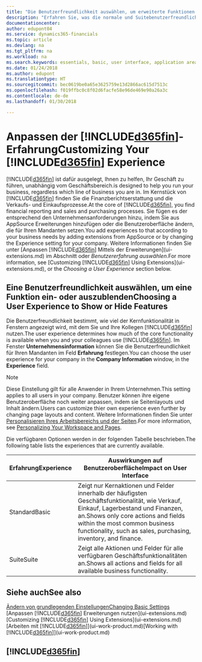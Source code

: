 ```yaml
---
title: "Die Benutzerfreundlichkeit auswählen, um erweiterte Funktionen ein- oder auszublenden| Microsoft Docs"
description: "Erfahren Sie, was die normale und Suitebenutzerfreundlichkeit für die Benutzerschnittstelle,  Anwendungsbereiche und Ihr Unternehmen bedeutet."
documentationcenter: 
author: edupont04
ms.service: dynamics365-financials
ms.topic: article
ms.devlang: na
ms.tgt_pltfrm: na
ms.workload: na
ms.search.keywords: essentials, basic, user interface, application area, experience
ms.date: 01/24/2018
ms.author: edupont
ms.translationtype: HT
ms.sourcegitcommit: bec0619be0a65e3625759e13d2866ac615d7513c
ms.openlocfilehash: f019ffbc0c8f02d6facfe58e96de469e90a26a3c
ms.contentlocale: de-de
ms.lasthandoff: 01/30/2018

---
```

# <a name="customizing-your-included365finincludesd365finmdmd-experience"></a><span data-ttu-id="282b6-103">Anpassen der [!INCLUDE[d365fin](includes/d365fin_md.md)]-Erfahrung</span><span class="sxs-lookup"><span data-stu-id="282b6-103">Customizing Your [!INCLUDE[d365fin](includes/d365fin_md.md)] Experience</span></span>
[!INCLUDE[d365fin](includes/d365fin_md.md)] <span data-ttu-id="282b6-104"> ist dafür ausgelegt, Ihnen zu helfen, Ihr Geschäft zu führen, unabhängig vom Geschäftsbereich.</span><span class="sxs-lookup"><span data-stu-id="282b6-104">is designed to help you run your business, regardless which line of business you are in.</span></span> <span data-ttu-id="282b6-105">Im Kernstück von [!INCLUDE[d365fin](includes/d365fin_md.md)] finden Sie die Finanzberichtserstattung und die Verkaufs- und Einkaufsprozesse.</span><span class="sxs-lookup"><span data-stu-id="282b6-105">At the core of [!INCLUDE[d365fin](includes/d365fin_md.md)], you find financial reporting and sales and purchasing processes.</span></span> <span data-ttu-id="282b6-106">Sie fügen es der entsprechend den Unternehmensanforderungen hinzu, indem Sie aus AppSource Erweiterungen hinzufügen oder die Benutzeroberfläche ändern, die für Ihren Mandanten setzen.</span><span class="sxs-lookup"><span data-stu-id="282b6-106">You add experiences to that according to your business needs by adding extensions from AppSource or by changing the Experience setting for your company.</span></span> <span data-ttu-id="282b6-107">Weitere Informationen finden Sie unter [Anpassen [!INCLUDE[d365fin](includes/d365fin_md.md)] Mittels der Erweiterungen](ui-extensions.md) im Abschnitt oder *Benutzererfahrung auswählen*.</span><span class="sxs-lookup"><span data-stu-id="282b6-107">For more information, see [Customizing [!INCLUDE[d365fin](includes/d365fin_md.md)] Using Extensions](ui-extensions.md), or the *Choosing a User Experience* section below.</span></span>

## <a name="choosing-a-user-experience-to-show-or-hide-features"></a><span data-ttu-id="282b6-108">Eine Benutzerfreundlichkeit auswählen, um eine Funktion ein-  oder auszublenden</span><span class="sxs-lookup"><span data-stu-id="282b6-108">Choosing a User Experience to Show or Hide Features</span></span>
<span data-ttu-id="282b6-109">Die Benutzerfreundlichkeit bestimmt, wie viel der Kernfunktionalität in Fenstern angezeigt wird, mit dem Sie und Ihre Kollegen [!INCLUDE[d365fin](includes/d365fin_md.md)] nutzen.</span><span class="sxs-lookup"><span data-stu-id="282b6-109">The user experience determines how much of the core functionality is available when you and your colleagues use [!INCLUDE[d365fin](includes/d365fin_md.md)].</span></span> <span data-ttu-id="282b6-110">Im Fenster **Unternehmensinformation** können Sie die Benutzerfreundlichkeit für Ihren Mandanten im Feld **Erfahrung** festlegen.</span><span class="sxs-lookup"><span data-stu-id="282b6-110">You can choose the user experience for your company in the **Company Information** window, in the **Experience** field.</span></span>
  
> [!NOTE]  
> <span data-ttu-id="282b6-111">Diese Einstellung gilt für alle Anwender in Ihrem Unternehmen.</span><span class="sxs-lookup"><span data-stu-id="282b6-111">This setting applies to all users in your company.</span></span> <span data-ttu-id="282b6-112">Benutzer können ihre eigene Benutzeroberfläche noch weiter anpassen, indem sie Seitenlayouts und Inhalt ändern.</span><span class="sxs-lookup"><span data-stu-id="282b6-112">Users can customize thier own experience even further by changing page layouts and content.</span></span> <span data-ttu-id="282b6-113">Weitere Informationen finden Sie unter [Personalisieren Ihres Arbeitsbereichs und der Seiten](ui-personalization-user.md).</span><span class="sxs-lookup"><span data-stu-id="282b6-113">For more information, see [Personalizing Your Workspace and Pages](ui-personalization-user.md).</span></span>  
  
<span data-ttu-id="282b6-114">Die verfügbaren Optionen werden in der folgenden Tabelle beschrieben.</span><span class="sxs-lookup"><span data-stu-id="282b6-114">The following table lists the experiences that are currently available.</span></span>

| <span data-ttu-id="282b6-115">Erfahrung</span><span class="sxs-lookup"><span data-stu-id="282b6-115">Experience</span></span> | <span data-ttu-id="282b6-116">Auswirkungen auf Benutzeroberfläche</span><span class="sxs-lookup"><span data-stu-id="282b6-116">Impact on User Interface</span></span> |
| --- | --- |
| <span data-ttu-id="282b6-117">Standard</span><span class="sxs-lookup"><span data-stu-id="282b6-117">Basic</span></span> |<span data-ttu-id="282b6-118">Zeigt nur Kernaktionen und Felder innerhalb der häufigsten Geschäftsfunktionalität, wie Verkauf, Einkauf, Lagerbestand und Finanzen, an.</span><span class="sxs-lookup"><span data-stu-id="282b6-118">Shows only core actions and fields within the most common business functionality, such as sales, purchasing, inventory, and finance.</span></span> |
| <span data-ttu-id="282b6-119">Suite</span><span class="sxs-lookup"><span data-stu-id="282b6-119">Suite</span></span> |<span data-ttu-id="282b6-120">Zeigt alle Aktionen und Felder für alle verfügbaren Geschäftsfunktionalitäten an.</span><span class="sxs-lookup"><span data-stu-id="282b6-120">Shows all actions and fields for all available business functionality.</span></span>|

## <a name="see-also"></a><span data-ttu-id="282b6-121">Siehe auch</span><span class="sxs-lookup"><span data-stu-id="282b6-121">See also</span></span>
[<span data-ttu-id="282b6-122">Ändern von grundlegenden Einstellungen</span><span class="sxs-lookup"><span data-stu-id="282b6-122">Changing Basic Settings</span></span>](ui-change-basic-settings.md)  
<span data-ttu-id="282b6-123">[Anpassen [!INCLUDE[d365fin](includes/d365fin_md.md)] Erweiterungen nutzen](ui-extensions.md)</span><span class="sxs-lookup"><span data-stu-id="282b6-123">[Customizing [!INCLUDE[d365fin](includes/d365fin_md.md)] Using Extensions](ui-extensions.md)</span></span>  
<span data-ttu-id="282b6-124">[Arbeiten mit [!INCLUDE[d365fin](includes/d365fin_md.md)]](ui-work-product.md)</span><span class="sxs-lookup"><span data-stu-id="282b6-124">[Working with [!INCLUDE[d365fin](includes/d365fin_md.md)]](ui-work-product.md)</span></span>

## [!INCLUDE[d365fin](includes/free_trial_md.md)]

